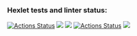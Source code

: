 ### Hexlet tests and linter status:
[![Actions Status](https://github.com/Angryaddict/frontend-project-lvl1/workflows/hexlet-check/badge.svg)](https://github.com/Angryaddict/frontend-project-lvl1/actions)
<a href="https://codeclimate.com/github/codeclimate/codeclimate/maintainability"><img src="https://api.codeclimate.com/v1/badges/a99a88d28ad37a79dbf6/maintainability" /></a>
<a href="https://codeclimate.com/github/codeclimate/codeclimate/test_coverage"><img src="https://api.codeclimate.com/v1/badges/a99a88d28ad37a79dbf6/test_coverage" /></a>
[![Actions Status](https://github.com/Angryaddict/frontend-project-lvl1/workflows/CI/badge.svg)](https://github.com/Angryaddict/frontend-project-lvl1/actions)
<a href="https://asciinema.org/a/7bandRpscVwe7kSByoBa4N2Jc" target="_blank"><img src="https://asciinema.org/a/7bandRpscVwe7kSByoBa4N2Jc.svg" /></a>